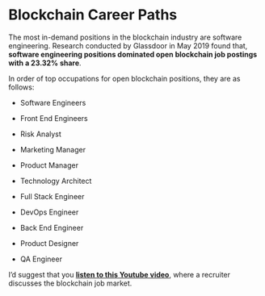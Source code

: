 # Blockchain Career Paths

The most in-demand positions in the blockchain industry are software engineering. Research conducted by Glassdoor in May 2019 found that, **software engineering positions dominated open blockchain job postings with a 23.32% share**.

In order of top occupations for open blockchain positions, they are as follows:

* Software Engineers

* Front End Engineers

* Risk Analyst

* Marketing Manager

* Product Manager

* Technology Architect

* Full Stack Engineer

* DevOps Engineer

* Back End Engineer

* Product Designer

* QA Engineer

I’d suggest that you **[listen to this Youtube video](https://www.youtube.com/watch?v=yRaytvVf0ck)**, where a recruiter discusses the blockchain job market.
